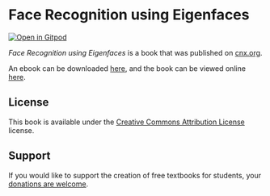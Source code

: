 # Face Recognition using Eigenfaces

[![Open in Gitpod](https://gitpod.io/button/open-in-gitpod.svg)](https://gitpod.io/from-referrer/)

_Face Recognition using Eigenfaces_ is a book that was published on [cnx.org](https://cnx.org/).

An ebook can be downloaded [here](https://github.com/cnx-user-books/cnxbook-face-recognition-using-eigenfaces/releases/latest), and the book can be viewed online [here](https://github.com/cnx-user-books/cnxbook-face-recognition-using-eigenfaces/releases/latest).

## License
This book is available under the [Creative Commons Attribution License](./LICENSE) license.

## Support
If you would like to support the creation of free textbooks for students, your [donations are welcome](https://riceconnect.rice.edu/donation/support-openstax-banner).
